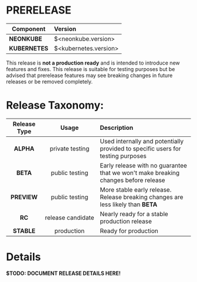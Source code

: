 # PRERELEASE

| Component       | Version                |
| --------------- | :--------------------- |
| **NEONKUBE**    | $<neonkube.version>    |
| **KUBERNETES**  | $<kubernetes.version>  |

This release is **not a production ready** and is intended to introduce new features and fixes.  This release is suitable for testing purposes but be advised that prerelease  features may see breaking changes in future releases or be removed completely.

# Release Taxonomy:

| Release Type | Usage                   | Description                                                                        |
| :----------: | :---------------------: | :--------------------------------------------------------------------------------- |
| **ALPHA**    | private&nbsp;testing    | Used internally and potentially provided to specific users for testing purposes    |
| **BETA**     | public&nbsp;testing     | Early release with no guarantee that we won't make breaking changes before release |
| **PREVIEW**  | public&nbsp;testing     | More stable early release.  Release breaking changes are less likely than **BETA** |
| **RC**       | release&nbsp;candidate  | Nearly ready for a stable production release                                       |
| **STABLE**   | production              | Ready for production                                                               |

# Details

**$TODO: DOCUMENT RELEASE DETAILS HERE!**
